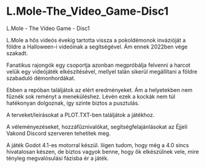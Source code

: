 # L.Mole-The_Video_Game-Disc1
L.Mole - The Video Game - Disc1

L.Mole a hős videós évekig tartotta vissza a pokoldémonok invázióját a földre a Halloween-i videóinak a segítségével.
Ám ennek 2022ben vége szakadt.

Fanatikus rajongók egy csoportja azonban megpróbálja felvenni a harcot velük egy videójáték elkészítésével, mellyel talán sikerül megállítani a földre szabaduló démonhordákat.

Ebben a repóban találjátok az elért eredményeket.
Ám a helyetekben nem fűznék sok reményt a meneküléshez.
Lévén ezek a kockák nem túl hatékonyan dolgoznak, így szinte biztos a pusztulás.

A terveket/leírásokat a PLOT.TXT-ben találjátok a játékhoz.

A véleményezéseket, hozzáfűznivalókat, segítségfelajánlásokat az Éjjeli Vakond Discord szerveren tehetitek meg.

A játék Godot 4.1-es motorral készül. Iiigen tudom, hogy még a 4.0 sincs hivatalosan készen, de biztos vagyok benne, hogy ők elkészülnek vele, mire tényleg megvalósulási fázisba ér a játék.
